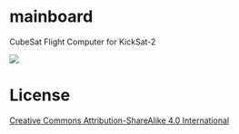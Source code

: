 # mainboard

CubeSat Flight Computer for KickSat-2

![](https://github.com/kicksat/mainboard/blob/master/cam/KMB-21.png&s=200)



# License

[Creative Commons Attribution-ShareAlike 4.0 International](https://creativecommons.org/licenses/by-sa/4.0/)

